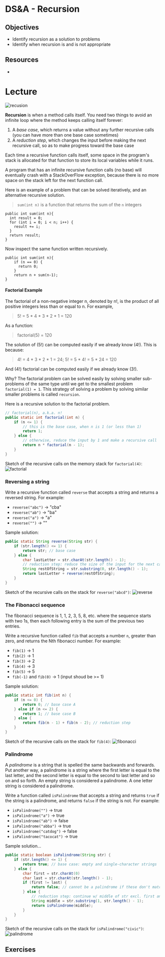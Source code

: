 # DS&A - Recursion

## Objectives
* Identify recursion as a solution to problems
* Identify when recursion is and is not appropriate

## Resources
*

# Lecture

![recusion](http://www.eccentricclub.cz/wp-content/uploads/2015/03/mirror.jpg)

**Recursion** is when a method calls itself. You need two things to avoid an infinite loop where the method keeps calling itself forever:
1. A _base case_, which returns a value without any further recursive calls (you can have more than one base case sometimes)
2. A _reduction step_, which changes the input before making the next recursive call, so as to make progress toward the base case

Each time a recursive function calls itself, some space in the program's stack is allocated for that function to store its local
variables while it runs. 

A program that has an infinite recursive function
calls (no base) will eventually crash with a StackOverFlow exception, because there is no more space on the stack left for the next function call.

Here is an example of a problem that can be solved iteratively, and an alternative recursive solution.

> `sum(int n)` is a function that returns the sum of the `n` integers

```
public int sum(int n){
  int result = 0;
  for (int i = 0; i < n; i++) {
    result += i;
  }
  return result;
}
```

Now inspect the same function written recursively.

```
public int sum(int n){
    if (n == 0) {
      return 0;
    }
    return n + sum(n-1);
}
```

#### Factorial Example

The factorial of a non-negative integer n, denoted by n!, is the product of all positive integers less than or equal to n. For example,

> 5! = 5 * 4 * 3 * 2 * 1 = 120

As a function:
> factorial(5) = 120

The solution of (5!) can be computed easily if we already know (4!).
This is because:
> 4! = 4 * 3 * 2 * 1 = 24;
> 5! = 5 * 4! = 5 * 24 = 120

And (4!) factorial can be computed easily if we already know (3!).

Why? The factorial problem can be solved easily by solving smaller sub-problems of the same type until we get to the smallest problem `factorial(1) = 1`. This strategy of solving a problem by solving similar smaller problems is called `recursion`. 

Here is a recursive solution to the factorial problem.
```java
// factorial(n), a.k.a. n!
public static int factorial(int n) {
    if (n <= 1) {
        // this is the base case, when n is 1 (or less than 1)
        return 1;
    } else {
        // otherwise, reduce the input by 1 and make a recursive call
        return n * factorial(n - 1);
    }
}
```
Sketch of the recursive calls on the memory stack for `factorial(4)`:
![factorial](https://github.com/joinpursuit/Pursuit-Core-Android/blob/v2/DSA/recursion/images/factorial.png)

### Reversing a string

Write a recursive function called `reverse` that accepts a string and returns a reversed string. For example:
  - `reverse("abc")` -> "cba"
  - `reverse("ab")` -> "ba"
  - `reverse("a")` -> "a"
  - `reverse("")` -> ""

Sample solution:
```java
public static String reverse(String str) {
    if (str.length() <= 1) {
        return str; // base case
    } else {
        char lastLetter = str.charAt(str.length() - 1);
        // reduction step: reduce the size of the input for the next call
        String restOfString = str.substring(0, str.length() - 1);
        return lastLetter + reverse(restOfString);
    }
}
```
Sketch of the recursive calls on the stack for `reverse("abcd")`:
![reverse](https://github.com/joinpursuit/Pursuit-Core-Android/blob/v2/DSA/recursion/images/reverse.png)


### The Fibonacci sequence

The fibonacci sequence is 1, 1, 2, 3, 5, 8, etc. where the sequence starts with two 1s, then each following entry is the sum of the previous two entries. 

Write a recursive function called `fib` that accepts a number `n`, greater than zero, and returns the Nth fibonacci number. For example:

  - `fib(1)` -> 1
  - `fib(2)` -> 1
  - `fib(3)` -> 2
  - `fib(4)` -> 3
  - `fib(5)` -> 5
  - `fib(-1)` and `fib(0)` -> 1 (input shoud be >= 1)
  
Sample solution:
```java
public static int fib(int n) {
    if (n <= 0) {
        return 0; // base case A
    } else if (n <= 2) {
        return 1; // base case B
    } else {
        return fib(n - 1) + fib(n - 2); // reduction step
    }
}
```

Sketch of the recursive calls on the stack for `fib(4)`:
![fibonacci](https://github.com/joinpursuit/Pursuit-Core-Android/blob/v2/DSA/recursion/images/fibonacci.png)

### Palindrome

A _palindrome_ is a string that is spelled the same backwards and forwards. Put another way, a palindrome is a string where the first letter is equal to the last letter, and the second letter is equal to the second to last letter and so on and so forth. An empty string is considered a palindrome. A one letter string is considered a palindrome.


Write a function called `isPalindrome` that accepts a string and returns `true` if the string is a palindrome, and returns `false` if the string is not. For example:
  - `isPalindrome("")` -> true
  - `isPalindrome("a")` -> true
  - `isPalindrome("ab")` -> false
  - `isPalindrome("abba")` -> true
  - `isPalindrome("catdog")` -> false
  - `isPalindrome("tacocat")` -> true


Sample solution...
  
```java
public static boolean isPalindrome(String str) {
    if (str.length() <= 1) {
        return true; // base case: empty and single-character strings
    } else {
        char first = str.charAt(0)
        char last = str.charAt(str.length() - 1);
        if (first != last) {
            return false; // cannot be a palindrome if these don't match
        } else {
            // reduction step: continue w/ middle of str excl. first and last chars
            String middle = str.substring(1, str.length() - 1);
            return isPalindrome(middle);
        }
    }
}
```

Sketch of the recursive calls on the stack for `isPalindrome("civic")`:
![palindrome](https://github.com/joinpursuit/Pursuit-Core-Android/blob/v2/DSA/recursion/images/palindrome.png)

## Exercises

